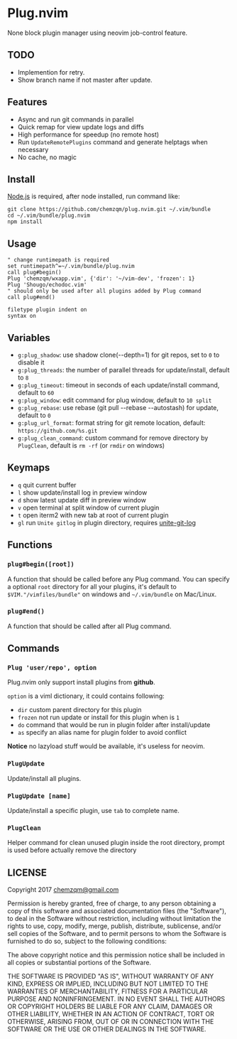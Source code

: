 # Plug.nvim

None block plugin manager using neovim job-control feature.

## TODO

* Implemention for retry.
* Show branch name if not master after update.

## Features

* Async and run git commands in parallel
* Quick remap for view update logs and diffs
* High performance for speedup (no remote host)
* Run `UpdateRemotePlugins` command and generate helptags when necessary
* No cache, no magic

## Install

[Node.js](https://nodejs.org/en/) is required, after node installed, run command
like:

```
git clone https://github.com/chemzqm/plug.nvim.git ~/.vim/bundle
cd ~/.vim/bundle/plug.nvim
npm install
```

## Usage

``` viml
" change runtimepath is required
set runtimepath^=~/.vim/bundle/plug.nvim
call plug#begin()
Plug 'chemzqm/wxapp.vim', {'dir': '~/vim-dev', 'frozen': 1}
Plug 'Shougo/echodoc.vim'
" should only be used after all plugins added by Plug command
call plug#end()

filetype plugin indent on
syntax on
```
## Variables

* `g:plug_shadow`: use shadow clone(--depth=1) for git repos, set to `0` to disable it
* `g:plug_threads`: the number of parallel threads for update/install, default to `8`
* `g:plug_timeout`: timeout in seconds of each update/install command, default to `60`
* `g:plug_window`: edit command for plug window, default to `10 split`
* `g:plug_rebase`: use rebase (git pull --rebase --autostash) for update, default to `0`
* `g:plug_url_format`: format string for git remote location, default:
  `https://github.com/%s.git`
* `g:plug_clean_command`: custom command for remove directory by `PlugClean`, default is `rm -rf` (or `rmdir` on windows)

## Keymaps

* `q` quit current buffer
* `l` show update/install log in preview window
* `d` show latest update diff in preview window
* `v` open terminal at split window of current plugin
* `t` open iterm2 with new tab at root of current plugin
* `gl` run `Unite gitlog` in plugin directory, requires [unite-git-log](https://github.com/chemzqm/unite-git-log)

## Functions

### `plug#begin([root])`

A function that should be called before any Plug command.
You can specify a optional `root` directory for all your plugins, it's default
to `$VIM."/vimfiles/bundle"` on windows and `~/.vim/bundle` on Mac/Linux.

### `plug#end()`

A function that should be called after all Plug command.

## Commands

### `Plug 'user/repo', option`

Plug.nvim only support install plugins from **github**.

`option` is a viml dictionary, it could contains following: 

* `dir` custom parent directory for this plugin
* `frozen` not run update or install for this plugin when is `1`
* `do` command that would be run in plugin folder after install/update
* `as` specify an alias name for plugin folder to avoid conflict

**Notice** no lazyload stuff would be available, it's useless for neovim.

### `PlugUpdate`

Update/install all plugins.

### `PlugUpdate [name]`

Update/install a specific plugin, use `tab` to complete name.

### `PlugClean`

Helper command for clean unused plugin inside the root directory, prompt is used
before actually remove the directory

## LICENSE

Copyright 2017 chemzqm@gmail.com

Permission is hereby granted, free of charge, to any person obtaining
a copy of this software and associated documentation files (the "Software"),
to deal in the Software without restriction, including without limitation
the rights to use, copy, modify, merge, publish, distribute, sublicense,
and/or sell copies of the Software, and to permit persons to whom the
Software is furnished to do so, subject to the following conditions:

The above copyright notice and this permission notice shall be included
in all copies or substantial portions of the Software.

THE SOFTWARE IS PROVIDED "AS IS", WITHOUT WARRANTY OF ANY KIND,
EXPRESS OR IMPLIED, INCLUDING BUT NOT LIMITED TO THE WARRANTIES
OF MERCHANTABILITY, FITNESS FOR A PARTICULAR PURPOSE AND NONINFRINGEMENT.
IN NO EVENT SHALL THE AUTHORS OR COPYRIGHT HOLDERS BE LIABLE FOR ANY CLAIM,
DAMAGES OR OTHER LIABILITY, WHETHER IN AN ACTION OF CONTRACT,
TORT OR OTHERWISE, ARISING FROM, OUT OF OR IN CONNECTION WITH THE SOFTWARE
OR THE USE OR OTHER DEALINGS IN THE SOFTWARE.

